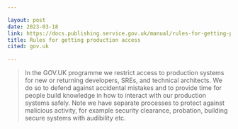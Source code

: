 ```yaml
---

layout: post
date: 2023-03-18
link: https://docs.publishing.service.gov.uk/manual/rules-for-getting-production-access.html
title: Rules for getting production access
cited: gov.uk

---
```


> In the GOV.UK programme we restrict access to production systems for new or returning developers, SREs, and technical architects. We do so to defend against accidental mistakes and to provide time for people build knowledge in how to interact with our production systems safely. Note we have separate processes to protect against malicious activity, for example security clearance, probation, building secure systems with audibility etc.